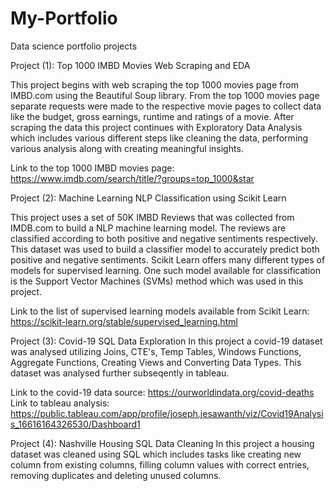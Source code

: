# My-Portfolio
Data science portfolio projects

Project (1): Top 1000 IMBD Movies Web Scraping and EDA
 
 This project begins with web scraping the top 1000 movies page from IMBD.com using the Beautiful Soup library. From the top 1000 movies page separate requests were made to the respective movie pages to collect data like the budget, gross earnings, runtime and ratings of a movie. After scraping the data this project continues with Exploratory Data Analysis which includes various different steps like cleaning the data, performing various analysis along with creating meaningful insights.

Link to the top 1000 IMBD movies page: https://www.imdb.com/search/title/?groups=top_1000&star

Project (2): Machine Learning NLP Classification using Scikit Learn

This project uses a set of 50K IMBD Reviews that was collected from IMDB.com to build a NLP machine learning model. The reviews are classified according to both positive and negative sentiments respectively. This dataset was used to build a  classifier model to accurately predict both positive and negative sentiments. Scikit Learn offers many different types of models for supervised learning. One such model available for classification is the Support Vector Machines (SVMs) method which was used in this project.

Link to the list of supervised learning models available from Scikit Learn: https://scikit-learn.org/stable/supervised_learning.html

Project (3): Covid-19 SQL Data Exploration
In this project a covid-19 dataset was analysed utilizing Joins, CTE's, Temp Tables, Windows Functions, Aggregate Functions, Creating Views and Converting Data Types. This dataset was analysed further subseqently in tableau.

Link to the covid-19 data source: https://ourworldindata.org/covid-deaths
Link to tableau analysis: https://public.tableau.com/app/profile/joseph.jesawanth/viz/Covid19Analysis_16616164326530/Dashboard1

Project (4): Nashville Housing SQL Data Cleaning
In this project a housing dataset was cleaned using SQL which includes tasks like creating new column from existing columns, filling column values with correct entries, removing duplicates and deleting unused columns.
